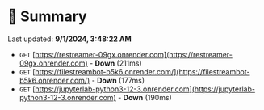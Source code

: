 # 📖 Summary
Last updated: **9/1/2024, 3:48:22 AM**

- `GET` [https://restreamer-09gx.onrender.com](https://restreamer-09gx.onrender.com) - **Down** (211ms)
- `GET` [https://filestreambot-b5k6.onrender.com/](https://filestreambot-b5k6.onrender.com/) - **Down** (177ms)
- `GET` [https://jupyterlab-python3-12-3.onrender.com](https://jupyterlab-python3-12-3.onrender.com) - **Down** (190ms)

